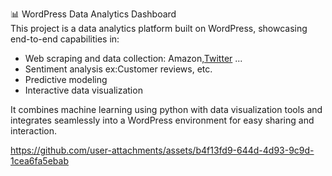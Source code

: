 
📊 WordPress Data Analytics Dashboard <br>
This project is a data analytics platform built on WordPress, showcasing end-to-end capabilities in:
- Web scraping and data collection: Amazon,<a href= https://github.com/lynnhr/TwitterScrape>Twitter</a> ...
- Sentiment analysis ex:Customer reviews, etc.
- Predictive modeling 
- Interactive data visualization

It combines machine learning using python with data visualization tools and integrates seamlessly into a WordPress environment for easy sharing and interaction.

https://github.com/user-attachments/assets/b4f13fd9-644d-4d93-9c9d-1cea6fa5ebab

